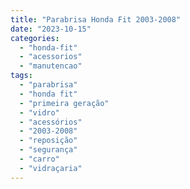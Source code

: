 ```yaml
---
title: "Parabrisa Honda Fit 2003-2008"
date: "2023-10-15"
categories:
  - "honda-fit"
  - "acessorios"
  - "manutencao"
tags:
  - "parabrisa"
  - "honda fit"
  - "primeira geração"
  - "vidro"
  - "acessórios"
  - "2003-2008"
  - "reposição"
  - "segurança"
  - "carro"
  - "vidraçaria"
--- 
```

